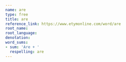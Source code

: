 ```yaml
---
name: are
type: free
title: are
reference_link: https://www.etymonline.com/word/are
root_name: 
root_language: 
denotation: 
word_sums:
- sum: 'Are + '
  respelling: are
---
```


